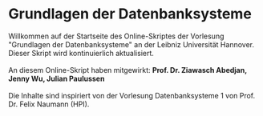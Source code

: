 # Grundlagen der Datenbanksysteme

Willkommen auf der Startseite des Online-Skriptes der Vorlesung "Grundlagen der Datenbanksysteme" an der Leibniz Universität Hannover. Dieser Skript wird kontinuierlich aktualisiert.
<br>
<br>
An diesem Online-Skript haben mitgewirkt: **Prof. Dr. Ziawasch Abedjan, Jenny Wu, Julian Paulussen**
<br>
<br>
Die Inhalte sind inspiriert von der Vorlesung Datenbanksysteme 1 von Prof. Dr. Felix Naumann (HPI).

```{tableofcontents}
```
